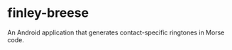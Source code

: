 finley-breese
=============

An Android application that generates contact-specific ringtones in Morse code.

